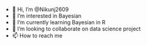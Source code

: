- 👋 Hi, I’m @Nikunj2609
- 👀 I’m interested in Bayesian
- 🌱 I’m currently learning Bayesian in R
- 💞️ I’m looking to collaborate on data science project
- 📫 How to reach me 

<!---
Nikunj2609/Nikunj2609 is a ✨ special ✨ repository because its `README.md` (this file) appears on your GitHub profile.
You can click the Preview link to take a look at your changes.
--->
